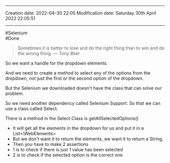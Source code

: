 

----
Creation date: 2022-04-30 22:05
Modification date: Saturday 30th April 2022 22:05:51

----

#Selenium  
#Done 

> Sometimes it is better to lose and do the right thing than to win and do the wrong thing.
> — <cite>Tony Blair</cite>

So we want a handle for the dropdown elements.

And we need to create a method to select any of the options from the dropdown, not just the first or the second option of the dropdown.

But the Selenium we downloaded doesn't have the class that can solve our problem.

So we need another dependency called Selenium Support. So that we can use a class called Select.

There is a method in the Select Class is getAllSelectedOptions()

-   It will get all the elements in the dropdown for us and put it in a List<\WebElements\>
-   But we don't want it to return the elements, we want it to return a String.
-   Then you have to make 2 assertions
-   1 is to check if there is just 1 value has been selected
-   2 is to check if the selected option is the correct one